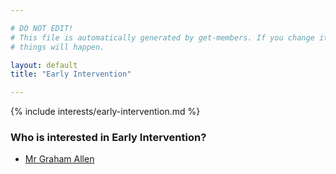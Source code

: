 ```yaml
---

# DO NOT EDIT!
# This file is automatically generated by get-members. If you change it, bad
# things will happen.

layout: default
title: "Early Intervention"

---
```


{% include interests/early-intervention.md %}

### Who is interested in Early Intervention?


* [Mr Graham Allen](../members/mr-graham-allen.html)
